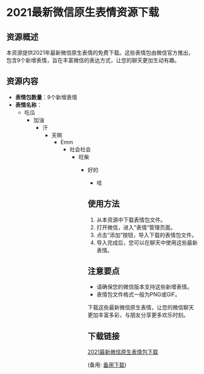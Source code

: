  # 2021最新微信原生表情资源下载

 ## 资源概述

 本资源提供2021年最新微信原生表情的免费下载。这些表情包由微信官方推出，包含9个新增表情，旨在丰富微信的表达方式，让您的聊天更加生动有趣。

 ## 资源内容

 - **表情包数量**：9个新增表情
 - **表情名称**：
   - 吃瓜
     - 加油
       - 汗
         - 天啊
           - Emm
             - 社会社会
               - 旺柴
                 - 好的
                   - 哇

                   ## 使用方法

                   1. 从本资源中下载表情包文件。
                   2. 打开微信，进入“表情”管理页面。
                   3. 点击“添加”按钮，导入下载的表情包文件。
                   4. 导入完成后，您可以在聊天中使用这些最新表情。

                   ## 注意要点

                   - 请确保您的微信版本支持这些新增表情。
                   - 表情包文件格式一般为PNG或GIF。

                   下载这些最新微信原生表情，让您的微信聊天更加丰富多彩，与朋友分享更多欢乐时刻。

                   ## 下载链接
                   [2021最新微信原生表情包下载](https://pan.quark.cn/s/652a1dee0247) 

                   (备用: [备用下载](https://pan.baidu.com/s/1-RcQfC2Mcw0SlguQU7sw_Q?pwd=1234))
